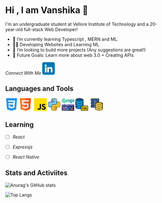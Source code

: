 # Hi , I am Vanshika 👋 #

I'm an undergraduate student at Vellore Institute of Technology and a 20-year-old full-stack Web Developer!
* 🌱 I’m currently learning Typescript , MERN and ML.
* 👨‍💻 Developing Websites and Learning ML
* 👯 I’m looking to build more projects (Any suggestions are great!)
* 🥅 Future Goals: Learn more about web 3.0 + Creating APIs

_Connect With Me_     <a href="https://www.linkedin.com/in/vanshika-singh-2680b0267/" target="_blank">
<img src= "https://github.com/vanshika-hgnis/vanshika-hgnis/blob/main/linkedin.png" width="40" height="40" />
</a>


## Languages and Tools ##
<img src="https://github.com/vanshika-hgnis/vanshika-hgnis/blob/main/css-3.png" width="40" height="40" >&nbsp;<img src="https://github.com/vanshika-hgnis/vanshika-hgnis/blob/main/html.png" width="40" height="40" > &nbsp;<img src="https://github.com/vanshika-hgnis/vanshika-hgnis/blob/main/js.png" width="40" height="40">&nbsp;<img src="https://github.com/vanshika-hgnis/vanshika-hgnis/blob/main/python.png" width="40" height="40" >&nbsp;<img src="https://github.com/vanshika-hgnis/vanshika-hgnis/blob/main/django.png" width="40" height="40" >&nbsp;<img src="https://github.com/vanshika-hgnis/vanshika-hgnis/blob/main/database.png" width="40" height="40" >
  &nbsp;<img src="https://github.com/vanshika-hgnis/vanshika-hgnis/blob/main/database-storage.png" width="40" height="40" >
 
## Learning ##
 - [ ] _React_
 - [ ] _Expressjs_
 - [ ] _React Native_


## Stats and Activiites ##

![Anurag's GitHub stats](https://github-readme-stats.vercel.app/api?username=vanshika-hgnis&show_icons=true&theme=solarized-light)

![Top Langs](https://github-readme-stats.vercel.app/api/top-langs/?username=anuraghazra&layout=compact)
